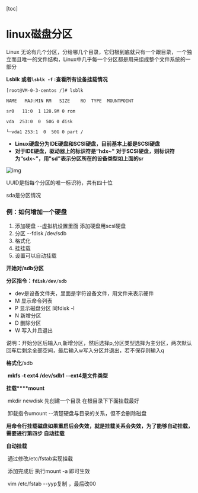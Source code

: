 [toc]

# linux磁盘分区

Linux 无论有几个分区，分给哪几个目录，它归根到底就只有一个跟目录，一个独立而且唯一的文件结构，Linux中几乎每一个分区都是用来组成整个文件系统的一部分

**Lsblk** **或者`lsblk -f` :查看所有设备挂载情况**

```
[root@VM-0-3-centos /]# lsblk

NAME   MAJ:MIN RM   SIZE    RO  TYPE  MOUNTPOINT

sr0   11:0  1 128.9M 0 rom 

vda  253:0  0  50G 0 disk 

└─vda1 253:1  0  50G 0 part /
```

- **Linux硬盘分为IDE硬盘和SCSI硬盘，目前基本上都是SCSI硬盘**	
-  **对于IDE硬盘，驱动器上的标识符是“hdx~”**
  **对于SCSI硬盘，则标识符为“sdx~”，用"sd"表示分区所在的设备类型如上面的sr**

 

![img](https://s2.loli.net/2022/03/26/uqw1WOIDS6XQrTF.jpg)

UUID是指每个分区的唯一标识符，共有四十位

sda是分区情况

 

### 例：如何增加一个硬盘

1. 添加硬盘  --虚拟机设置里面 添加硬盘用scsl硬盘
2. 分区   --fdisk /dev/sdb
3. 格式化
4. 挂挂载
5. 设置可以自动挂载

 

 **开始对/sdb分区**

**分区指令：`fdisk/dev/sdb`**

- dev是设备文件夹，里面是字符设备文件，用文件来表示硬件
- M 显示命令列表
- P 显示磁盘分区 同fdisk      -l
- N 新增分区
- D 删除分区
- W 写入并且退出

说明：开始分区后输入n,新增分区，然后选择p,分区类型选择为主分区，两次默认回车后剩余全部空间，最后输入w写入分区并退出，若不保存则输入q

 

 **格式化**/sdb

​    **mkfs -t ext4 /dev/sdb1    --ext4是文件类型**

 

 **挂载****mount**

​    mkdir newdisk 先创建一个目录   在根目录下下面挂载最好

​    卸载指令umount --清楚硬盘与目录的关系，但不会删除磁盘

 

​     **用命令行挂载磁盘如果重启后会失效，就是挂载关系会失效，为了能够自动挂载，需要进行第四步  自动挂载**

 

  **自动挂载**

​    通过修改/etc/fstab实现挂载

​    添加完成后 执行mount -a  即可生效

​     vim /etc/fstab    --yyp复制 ，最后改00

 

 